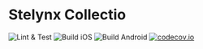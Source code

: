 # Stelynx Collectio

![Lint & Test](https://github.com/stelynx/collectio/workflows/Lint%20&%20Test/badge.svg)
![Build iOS](https://github.com/stelynx/collectio/workflows/Build%20iOS/badge.svg)
![Build Android](https://github.com/stelynx/collectio/workflows/Build%20Android/badge.svg)
[![codecov.io](https://codecov.io/gh/stelynx/collectio/branch/develop/graphs/badge.svg)](https://codecov.io/gh/stelynx/collectio/branch/develop)
